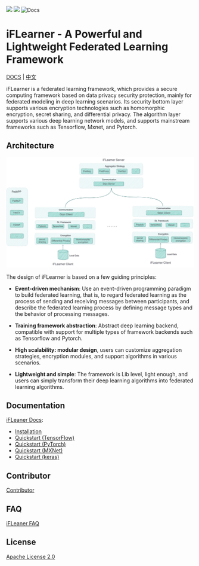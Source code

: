 ![](https://img.shields.io/badge/language-python-blue.svg)
![](https://img.shields.io/badge/license-Apache-000000.svg)
![Docs](https://github.com/iflytek/iflearner/workflows/DeployDocs/badge.svg)

# iFLearner - A Powerful and Lightweight Federated Learning Framework
[DOCS](https://iflytek.github.io/iflearner/) | [中文](https://iflytek.github.io/iflearner/zh/)

iFLearner is a federated learning framework, which provides a secure computing framework based on 
data privacy security protection, mainly for federated modeling in deep learning scenarios. Its security bottom 
layer supports various encryption technologies such as homomorphic encryption, secret sharing, and differential 
privacy. The algorithm layer supports various deep learning network models, and supports mainstream frameworks 
such as Tensorflow, Mxnet, and Pytorch.
 
## Architecture
![iFLeaner Arch](./doc/docs/images/iFLearner框架设计.jpg)

The design of iFLearner is based on a few guiding principles:

* **Event-driven mechanism**: Use an event-driven programming paradigm to build federated learning, that is, 
  to regard federated learning as the process of sending and receiving messages between participants,
  and describe the federated learning process by defining message types and the behavior of processing messages.
  
* **Training framework abstraction**: Abstract deep learning backend, compatible with support for multiple 
  types of framework backends such as Tensorflow and Pytorch.
  
* **High scalability: modular design**, users can customize aggregation strategies, encryption modules,
  and support algorithms in various scenarios.
  
* **Lightweight and simple**: The framework is Lib level, light enough, and users can simply transform their deep 
  learning algorithms into federated learning algorithms.
  
## Documentation
[iFLeaner Docs](https://iflytek.github.io/iflearner/):
* [Installation](https://iflytek.github.io/iflearner/quick_start/installation/)
* [Quickstart (TensorFlow)](https://iflytek.github.io/iflearner/quick_start/quickstart_tensorflow/)
* [Quickstart (PyTorch)](https://iflytek.github.io/iflearner/quick_start/quickstart_pytorch/)
* [Quickstart (MXNet)](https://iflytek.github.io/iflearner/quick_start/quickstart_mxnet/)
* [Quickstart (keras)](https://iflytek.github.io/iflearner/quick_start/quickstart_keras/)

## Contributor
[Contributor](https://iflytek.github.io/iflearner/tutorial/contributor_guide/)

## FAQ
[iFLeaner FAQ](https://iflytek.github.io/iflearner/faq/faq/)

## License
[Apache License 2.0](LICENSE)


